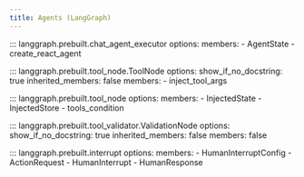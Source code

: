 ```yaml
---
title: Agents (LangGraph)
---
```


::: langgraph.prebuilt.chat_agent_executor
    options:
      members:
        - AgentState
        - create_react_agent

::: langgraph.prebuilt.tool_node.ToolNode
    options:
      show_if_no_docstring: true
      inherited_members: false
      members:
        - inject_tool_args

::: langgraph.prebuilt.tool_node
    options:
      members:
        - InjectedState
        - InjectedStore
        - tools_condition

::: langgraph.prebuilt.tool_validator.ValidationNode
    options:
      show_if_no_docstring: true
      inherited_members: false
      members: false

::: langgraph.prebuilt.interrupt
    options:
      members:
        - HumanInterruptConfig
        - ActionRequest
        - HumanInterrupt
        - HumanResponse
